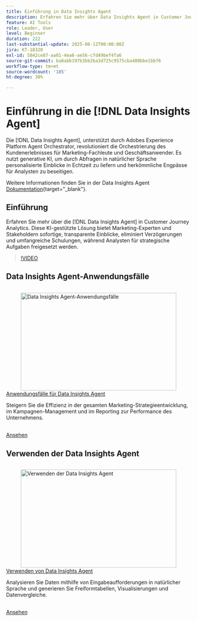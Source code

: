 ```yaml
---
title: Einführung in Data Insights Agent
description: Erfahren Sie mehr über Data Insights Agent in Customer Journey Analytics. Diese KI-gestützte Lösung durchbricht Engpässe im Unternehmen, indem sie Marketing-Fachleuten sofortige, transparente Erkenntnisse bietet.
feature: AI Tools
role: Leader, User
level: Beginner
duration: 222
last-substantial-update: 2025-06-12T00:00:00Z
jira: KT-18320
exl-id: 5842ce87-aa01-4ea6-ae56-cfd49bef4fa6
source-git-commit: ba8abb197b3bb2ba3d725c9575cba400bbe1bb76
workflow-type: tm+mt
source-wordcount: '185'
ht-degree: 30%

---
```


# Einführung in die [!DNL Data Insights Agent]

Die [!DNL Data Insights Agent], unterstützt durch Adobes Experience Platform Agent Orchestrator, revolutioniert die Orchestrierung des Kundenerlebnisses für Marketing-Fachleute und Geschäftsanwender. Es nutzt generative KI, um durch Abfragen in natürlicher Sprache personalisierte Einblicke in Echtzeit zu liefern und herkömmliche Engpässe für Analysten zu beseitigen.

Weitere Informationen finden Sie in der Data Insights Agent [Dokumentation](https://experienceleague.adobe.com/de/docs/analytics-platform/using/cja-overview/cja-b2c-overview/data-analysis-ai){target="_blank"}.

## Einführung

Erfahren Sie mehr über die [!DNL Data Insights Agent] in Customer Journey Analytics. Diese KI-gestützte Lösung bietet Marketing-Experten und Stakeholdern sofortige, transparente Einblicke, eliminiert Verzögerungen und umfangreiche Schulungen, während Analysten für strategische Aufgaben freigesetzt werden.

>[!VIDEO](https://video.tv.adobe.com/v/3463906/?learn=on&enablevpops&captions=ger)


## Data Insights Agent-Anwendungsfälle

<!-- CARDS
{cta=Watch}
* data-insights-agent-use-cases.md
-->
<!-- START CARDS HTML - DO NOT MODIFY BY HAND -->
<div class="columns">
    <div class="column is-half-tablet is-half-desktop is-one-third-widescreen" aria-label="Data Insights Agent use cases">
        <div class="card" style="height: 100%; display: flex; flex-direction: column; height: 100%;">
            <div class="card-image">
                <figure class="image x-is-16by9">
                    <a href="data-insights-agent-use-cases.md" title="Data Insights Agent-Anwendungsfälle" target="_blank" rel="referrer">
                        <img class="is-bordered-r-small" src="https://video.tv.adobe.com/v/3463917/?format=jpeg&nocache=1742338375674&captions=ger" alt="Data Insights Agent-Anwendungsfälle"
                             style="width: 100%; aspect-ratio: 16 / 9; object-fit: cover; overflow: hidden; display: block; margin: auto;">
                    </a>
                </figure>
            </div>
            <div class="card-content is-padded-small" style="display: flex; flex-direction: column; flex-grow: 1; justify-content: space-between;">
                <div class="top-card-content">
                    <p class="headline is-size-6 has-text-weight-bold">
                        <a href="data-insights-agent-use-cases.md" target="_blank" rel="referrer" title="Data Insights Agent-Anwendungsfälle">Anwendungsfälle für Data Insights Agent</a>
                    </p>
                    <p class="is-size-6">Steigern Sie die Effizienz in der gesamten Marketing-Strategieentwicklung, im Kampagnen-Management und im Reporting zur Performance des Unternehmens.</p>
                </div>
                <a href="data-insights-agent-use-cases.md" target="_blank" rel="referrer" class="spectrum-Button spectrum-Button--outline spectrum-Button--primary spectrum-Button--sizeM" style="align-self: flex-start; margin-top: 1rem;">
                    <span class="spectrum-Button-label has-no-wrap has-text-weight-bold">Ansehen</span>
                </a>
            </div>
        </div>
    </div>
</div>
<!-- END CARDS HTML - DO NOT MODIFY BY HAND -->

## Verwenden der Data Insights Agent

<!-- CARDS
{cta=Watch}
* use-the-data-insights-agent.md
-->
<!-- START CARDS HTML - DO NOT MODIFY BY HAND -->
<div class="columns">
    <div class="column is-half-tablet is-half-desktop is-one-third-widescreen" aria-label="Use the Data Insights Agent">
        <div class="card" style="height: 100%; display: flex; flex-direction: column; height: 100%;">
            <div class="card-image">
                <figure class="image x-is-16by9">
                    <a href="use-the-data-insights-agent.md" title="Verwenden der Data Insights Agent" target="_blank" rel="referrer">
                        <img class="is-bordered-r-small" src="https://video.tv.adobe.com/v/3463928/?format=jpeg&nocache=1742338375674&captions=ger" alt="Verwenden der Data Insights Agent"
                             style="width: 100%; aspect-ratio: 16 / 9; object-fit: cover; overflow: hidden; display: block; margin: auto;">
                    </a>
                </figure>
            </div>
            <div class="card-content is-padded-small" style="display: flex; flex-direction: column; flex-grow: 1; justify-content: space-between;">
                <div class="top-card-content">
                    <p class="headline is-size-6 has-text-weight-bold">
                        <a href="use-the-data-insights-agent.md" target="_blank" rel="referrer" title="Verwenden der Data Insights Agent">Verwenden von Data Insights Agent</a>
                    </p>
                    <p class="is-size-6">Analysieren Sie Daten mithilfe von Eingabeaufforderungen in natürlicher Sprache und generieren Sie Freiformtabellen, Visualisierungen und Datenvergleiche.</p>
                </div>
                <a href="use-the-data-insights-agent.md" target="_blank" rel="referrer" class="spectrum-Button spectrum-Button--outline spectrum-Button--primary spectrum-Button--sizeM" style="align-self: flex-start; margin-top: 1rem;">
                    <span class="spectrum-Button-label has-no-wrap has-text-weight-bold">Ansehen</span>
                </a>
            </div>
        </div>
    </div>
</div>
<!-- END CARDS HTML - DO NOT MODIFY BY HAND -->

